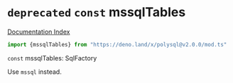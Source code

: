 # `deprecated` `const` mssqlTables

[Documentation Index](../README.md)

```ts
import {mssqlTables} from "https://deno.land/x/polysql@v2.0.0/mod.ts"
```

`const` mssqlTables: SqlFactory

Use `mssql` instead.


